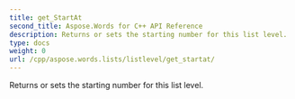 ```yaml
---
title: get_StartAt
second_title: Aspose.Words for C++ API Reference
description: Returns or sets the starting number for this list level. 
type: docs
weight: 0
url: /cpp/aspose.words.lists/listlevel/get_startat/
---
```


Returns or sets the starting number for this list level. 

